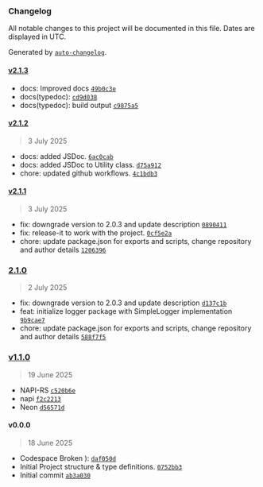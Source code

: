 ### Changelog

All notable changes to this project will be documented in this file. Dates are displayed in UTC.

Generated by [`auto-changelog`](https://github.com/CookPete/auto-changelog).

#### [v2.1.3](https://github.com/kordjs/logger/compare/v2.1.2...v2.1.3)

- docs: Improved docs [`49b0c3e`](https://github.com/kordjs/logger/commit/49b0c3e52326eabc400d162d72d2c8d11b68a91a)
- docs(typedoc): [`cd9d038`](https://github.com/kordjs/logger/commit/cd9d038a9c7935d4a389b10c12bc61378ea4a99b)
- docs(typedoc): build output [`c9875a5`](https://github.com/kordjs/logger/commit/c9875a562c3486085f68d16bbdef7152c4ef2e80)

#### [v2.1.2](https://github.com/kordjs/logger/compare/v2.1.1...v2.1.2)

> 3 July 2025

- docs: added JSDoc. [`6ac0cab`](https://github.com/kordjs/logger/commit/6ac0cab692f329fc11e7aebd3a027f31d648d1ce)
- docs: added JSDoc to Utility class. [`d75a912`](https://github.com/kordjs/logger/commit/d75a912f1d41848ca899e157e574335edcfb49fc)
- chore: updated github workflows. [`4c1bdb3`](https://github.com/kordjs/logger/commit/4c1bdb352dec5fb22d6e92c4169c8610a154f445)

#### [v2.1.1](https://github.com/kordjs/logger/compare/2.1.0...v2.1.1)

> 3 July 2025

- fix: downgrade version to 2.0.3 and update description [`0890411`](https://github.com/kordjs/logger/commit/08904111f8ace5c4476b13d7d27caec2d1182867)
- fix: release-it to work with the project. [`0cf5e2a`](https://github.com/kordjs/logger/commit/0cf5e2a3cf64a1090df914ed697e588be20d2814)
- chore: update package.json for exports and scripts, change repository and author details [`1206396`](https://github.com/kordjs/logger/commit/120639664b9ab29b6ac2299cabbde0b674aa5aa6)

### [2.1.0](https://github.com/kordjs/logger/compare/v1.1.0...2.1.0)

> 2 July 2025

- fix: downgrade version to 2.0.3 and update description [`d137c1b`](https://github.com/kordjs/logger/commit/d137c1b22be93de43072d34fe2195faa0793f5fa)
- feat: initialize logger package with SimpleLogger implementation [`9b9cae7`](https://github.com/kordjs/logger/commit/9b9cae77dc097cfc4c246d5aa9806c88e04fdeab)
- chore: update package.json for exports and scripts, change repository and author details [`588f7f5`](https://github.com/kordjs/logger/commit/588f7f5854c250b73432a620d5cf389d04494433)

### [v1.1.0](https://github.com/kordjs/logger/compare/v0.0.0...v1.1.0)

> 19 June 2025

- NAPI-RS [`c520b6e`](https://github.com/kordjs/logger/commit/c520b6e5a2c9e6a510e1bd6bbf07adc149f77ccd)
- napi [`f2c2213`](https://github.com/kordjs/logger/commit/f2c22135054befe105d49d44f6dad99450c38dea)
- Neon [`d56571d`](https://github.com/kordjs/logger/commit/d56571d7e1f2e05ee5f326a038d7dd1f94a3f97c)

#### v0.0.0

> 18 June 2025

- Codespace Broken ): [`daf050d`](https://github.com/kordjs/logger/commit/daf050d822414e7185a57f7899075c1f6f05bb80)
- Initial Project structure & type definitions. [`0752bb3`](https://github.com/kordjs/logger/commit/0752bb32fe0638ed3f3b3559f2ba3b9b6a2bc642)
- Initial commit [`ab3a030`](https://github.com/kordjs/logger/commit/ab3a0309a9c8c0f6c5c175e898936a6e65bf9a2d)
